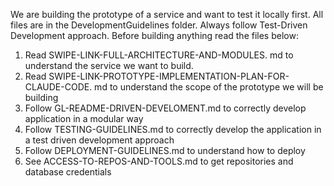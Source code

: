 We are building the prototype of a service and want to test it locally first. All files are in the DevelopmentGuidelines folder. Always follow Test-Driven Development approach. 
Before building anything read the files below:
1. Read SWIPE-LINK-FULL-ARCHITECTURE-AND-MODULES. md to understand the service we want to build. 
2. Read  SWIPE-LINK-PROTOTYPE-IMPLEMENTATION-PLAN-FOR-CLAUDE-CODE. md to understand the scope of the prototype we will be building
3. Follow GL-README-DRIVEN-DEVELOMENT.md to correctly develop application in a modular way
4. Follow TESTING-GUIDELINES.md to correctly develop the application in a test driven development approach
5. Follow DEPLOYMENT-GUIDELINES.md to understand how to deploy
6. See ACCESS-TO-REPOS-AND-TOOLS.md to get repositories and database credentials